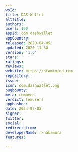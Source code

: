 ```yaml
---
wsId: 
title: DAS Wallet
altTitle: 
authors: 
users: 100
appId: com.dashwallet
appCountry: 
released: 2020-04-05
updated: 2020-11-30
version: '1.6'
stars: 
ratings: 
reviews: 
website: https://stamining.com
repository: 
issue: 
icon: com.dashwallet.png
bugbounty: 
meta: removed
verdict: fewusers
appHashes: 
date: 2024-02-05
signer: 
twitter: 
social: 
redirect_from: 
developerName: rknakamura
features: 

---
```


